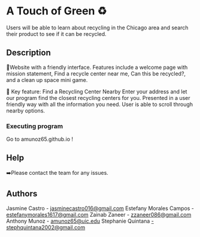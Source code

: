 # A Touch of Green ♻️

Users will be able to learn about recycling in the Chicago area and search their product to see if it can be recycled. 

## Description

🌳Website with a friendly interface. Features include a welcome page with mission statement, Find a recycle center near me, Can this be recycled?, and a clean up space mini game.

🌟 Key feature: Find a Recycling Center Nearby
    Enter your address and let our program find the closest recycling centers for you. Presented in a user friendly way with all the information you need. User is able to scroll through nearby options.

### Executing program
Go to amunoz65.github.io !

## Help

➡️Please contact the team for any issues. 

## Authors 

Jasmine Castro - jasminecastro016@gmail.com
Estefany Morales Campos - estefanymorales1617@gmail.com
Zainab Zaneer - zzaneer086@gmail.com
Anthony Munoz - amunoz65@uic.edu
Stephanie Quintana -stephquintana2002@gmail.com

